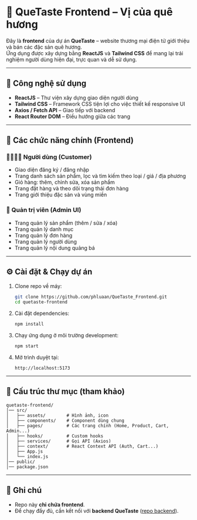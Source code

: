 # 🌾 QueTaste Frontend – Vị của quê hương

Đây là **frontend** của dự án **QueTaste** – website thương mại điện tử giới thiệu và bán các đặc sản quê hương.  
Ứng dụng được xây dựng bằng **ReactJS** và **Tailwind CSS** để mang lại trải nghiệm người dùng hiện đại, trực quan và dễ sử dụng.  

---

## 🚀 Công nghệ sử dụng
- **ReactJS** – Thư viện xây dựng giao diện người dùng  
- **Tailwind CSS** – Framework CSS tiện lợi cho việc thiết kế responsive UI  
- **Axios / Fetch API** – Giao tiếp với backend  
- **React Router DOM** – Điều hướng giữa các trang  

---

## 📌 Các chức năng chính (Frontend)

### 👨‍👩‍👧‍👦 Người dùng (Customer)
- Giao diện đăng ký / đăng nhập  
- Trang danh sách sản phẩm, lọc và tìm kiếm theo loại / giá / địa phương  
- Giỏ hàng: thêm, chỉnh sửa, xóa sản phẩm  
- Trang đặt hàng và theo dõi trạng thái đơn hàng  
- Trang giới thiệu đặc sản và vùng miền  

### 🛒 Quản trị viên (Admin UI)
- Trang quản lý sản phẩm (thêm / sửa / xóa)  
- Trang quản lý danh mục  
- Trang quản lý đơn hàng  
- Trang quản lý người dùng  
- Trang quản lý nội dung quảng bá  

---

## ⚙️ Cài đặt & Chạy dự án

1. Clone repo về máy:
   ```bash
   git clone https://github.com/phluaan/QueTaste_Frontend.git
   cd quetaste-frontend
   ```

2. Cài đặt dependencies:
   ```bash
   npm install
   ```

3. Chạy ứng dụng ở môi trường development:
   ```bash
   npm start
   ```

4. Mở trình duyệt tại:
   ```
   http://localhost:5173
   ```

---

## 📂 Cấu trúc thư mục (tham khảo)
```
quetaste-frontend/
│── src/
│   ├── assets/        # Hình ảnh, icon
│   ├── components/    # Component dùng chung
│   ├── pages/         # Các trang chính (Home, Product, Cart, Admin...)
│   ├── hooks/         # Custom hooks
│   ├── services/      # Gọi API (Axios)
│   ├── context/       # React Context API (Auth, Cart...)
│   ├── App.js
│   └── index.js
│── public/
│── package.json
```

---

## 📝 Ghi chú
- Repo này **chỉ chứa frontend**.
- Để chạy đầy đủ, cần kết nối với **backend QueTaste** ([repo backend](https://github.com/MihnNathja/QueTaste.git)).  
